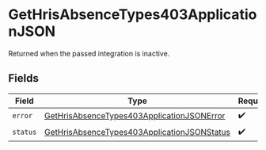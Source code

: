 # GetHrisAbsenceTypes403ApplicationJSON

Returned when the passed integration is inactive.


## Fields

| Field                                                                                                                 | Type                                                                                                                  | Required                                                                                                              | Description                                                                                                           |
| --------------------------------------------------------------------------------------------------------------------- | --------------------------------------------------------------------------------------------------------------------- | --------------------------------------------------------------------------------------------------------------------- | --------------------------------------------------------------------------------------------------------------------- |
| `error`                                                                                                               | [GetHrisAbsenceTypes403ApplicationJSONError](../../models/operations/gethrisabsencetypes403applicationjsonerror.md)   | :heavy_check_mark:                                                                                                    | N/A                                                                                                                   |
| `status`                                                                                                              | [GetHrisAbsenceTypes403ApplicationJSONStatus](../../models/operations/gethrisabsencetypes403applicationjsonstatus.md) | :heavy_check_mark:                                                                                                    | N/A                                                                                                                   |
